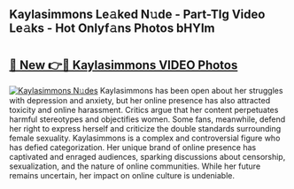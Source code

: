 ## Kaylasimmons Le𝚊ked N𝚞de - Part-TIg Video Le𝚊ks - Hot Onlyf𝚊ns Photos bHYIm

# <h2><a href="http://ab13085.deff.icu/?id=Kaylasimmons">🔗 New 👉🔴 Kaylasimmons VIDEO Photos</a></h2>

[![Kaylasimmons N𝚞des](https://i.imgur.com/rIISA9y.gif)](http://ab13085.deff.icu/?id=Kaylasimmons)
Kaylasimmons has been open about her struggles with depression and anxiety, but her online presence has also attracted toxicity and online harassment. Critics argue that her content perpetuates harmful stereotypes and objectifies women. Some fans, meanwhile, defend her right to express herself and criticize the double standards surrounding female sexuality. Kaylasimmons is a complex and controversial figure who has defied categorization. Her unique brand of online presence has captivated and enraged audiences, sparking discussions about censorship, sexualization, and the nature of online communities. While her future remains uncertain, her impact on online culture is undeniable.
